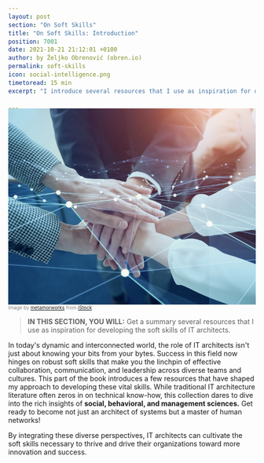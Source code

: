 ```yaml
---
layout: post
section: "On Soft Skills"
title: "On Soft Skills: Introduction"
position: 7001
date: 2021-10-21 21:12:01 +0100
author: by Željko Obrenović (obren.io)
permalink: soft-skills
icon: social-intelligence.png
timetoread: 15 min
excerpt: "I introduce several resources that I use as inspiration for developing the soft skills of IT architects."

---
```

<img style="margin-top: -20px; width: 100%; height: 400px; object-fit: cover" 
     src="assets/images/iStock-1465173464.jpg">
<div style="font-size: 70%; margin-top: -16px; color: grey; margin-bottom: 12px">
Image by <a target="_blank" href="https://www.istockphoto.com/en/portfolio/metamorworks">metamorworks</a> from <a target="_blank" href="https://www.istockphoto.com/">iStock</a>
</div>
<style>
 .quote {
     border-left: 8px solid #d9ead3;
     padding-left: 36px;
     margin-top: 30px;
     margin-bottom: 40px;
     font-size: 140%;
     font-style: normal;
     color:#888;
 }
    @media only screen and (max-width: 768px) {
        [class= "quote"] {
            display: none;
        }
    }
</style>

> **IN THIS SECTION, YOU WILL:**  Get a summary several resources that I use as inspiration for developing the soft skills of IT architects.

In today's dynamic and interconnected world, the role of IT architects isn't just about knowing your bits from your bytes. Success in this field now hinges on robust soft skills that make you the linchpin of effective collaboration, communication, and leadership across diverse teams and cultures. This part of the book introduces a few resources that have shaped my approach to developing these vital skills. While traditional IT architecture literature often zeros in on technical know-how, this collection dares to dive into the rich insights of **social, behavioral, and management sciences.** Get ready to become not just an architect of systems but a master of human networks!


By integrating these diverse perspectives, IT architects can cultivate the soft skills necessary to thrive and drive their organizations toward more innovation and success.
